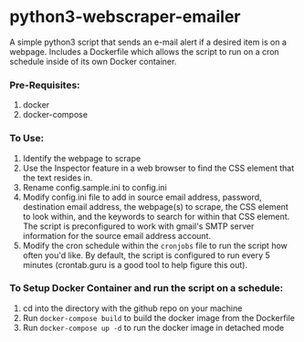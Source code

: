 # python3-webscraper-emailer 
A simple python3 script that sends an e-mail alert if a desired item is on a webpage. Includes a Dockerfile which allows the script to run on a cron schedule inside of its own Docker container. 

### Pre-Requisites:
1. docker
2. docker-compose

### To Use:

1. Identify the webpage to scrape
2. Use the Inspector feature in a web browser to find the CSS element that the text resides in. 
3. Rename config.sample.ini to config.ini
4. Modify config.ini file to add in source email address, password, destination email address, the webpage(s) to scrape, the CSS element to look within, and the keywords to search for within that CSS element. The script is preconfigured to work with gmail's SMTP server information for the source email address account.
5. Modify the cron schedule within the ```cronjobs``` file to run the script how often you'd like. By default, the script is configured to run every 5 minutes (crontab.guru is a good tool to help figure this out).

### To Setup Docker Container and run the script on a schedule:
1. cd into the directory with the github repo on your machine
2. Run ```docker-compose build``` to build the docker image from the Dockerfile
3. Run ```docker-compose up -d``` to run the docker image in detached mode

